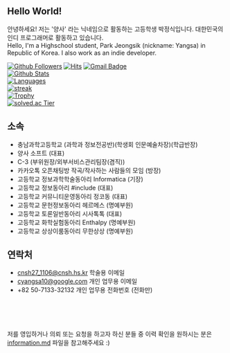 ## Hello World! 
안녕하세요! 저는 '양사' 라는 닉네임으로 활동하는 고등학생 박정식입니다. 대한민국의 인디 프로그래머로 활동하고 있습니다.<br>
Hello, I'm a Highschool student, Park Jeongsik (nickname: Yangsa) in Republic of Korea. I also work as an indie developer.


[![Github Followers](https://img.shields.io/github/followers/sat0317?color=009300&label=Github%20Followers&style=for-the-badge)](https://github.com/sat0317?tab=followers)
[![Hits](https://hits.seeyoufarm.com/api/count/incr/badge.svg?url=https%3A%2F%2Fgithub.com%2Fsat0317)](https://github.com/sat0317)
[![Gmail Badge](https://img.shields.io/badge/-Gmail-d14836?style=flat-square&logo=Gmail&logoColor=white&link=mailto:cyangsa10@gmail.com)](mailto:cyangsa10@gmail.com)
<br>
[![Github Stats](https://github-readme-stats.vercel.app/api?username=sat0317&title_color=009300)](https://github.com/sat0317)<br>
[![Languages](https://github-readme-stats.vercel.app/api/top-langs/?username=sat0317&layout=compact&langs_count=10&title_color=009300)](https://github.com/anuraghazra/github-readme-stats)<br>
[![streak](https://github-readme-streak-stats.herokuapp.com/?user=sat0317)](https://github.com/sat0317)<br>
[![Trophy](https://github-profile-trophy.vercel.app/?username=sat0317&row=1&column=5)](https://github.com/ryo-ma/github-profile-trophy)<br>
[![solved.ac Tier](http://mazassumnida.wtf/api/generate_badge?boj=sat0317)](https://solved.ac/sat0317)
<br>

## 소속
* 충남과학고등학교 (과학과 정보전공반)(학생회 인문예술차장)(학급반장)
* 양사 소프트 (대표)
* C-3 (부위원장/외부서비스관리팀장(겸직))
* 카카오톡 오픈채팅방 작곡/작사하는 사람들의 모임 (방장)
* 고등학교 정보과학학술동아리 Informatica (기장)
* 고등학교 정보동아리 #include (대표)
* 고등학교 커뮤니티운영동아리 정코동 (대표)
* 고등학교 문헌정보동아리 헤르메스 (명예부원)
* 고등학교 토론일반동아리 시사톡톡 (대표)
* 고등학교 화학실험동아리 Enthalpy (명예부원)
* 고등학교 상상이룸동아리 무한상상 (명예부원)

## 연락처
* cnsh27_1106@cnsh.hs.kr 학술용 이메일
* cyangsa10@google.com 개인 업무용 이메일
* +82 50-7133-32132 개인 업무용 전화번호 (전화만)

<br><br><br><br>
저를 영입하거나 의뢰 또는 요청을 하고자 하신 분들 중 이력 확인을 원하시는 분은 [information.md](information.md) 파일을 참고해주세요 :)
